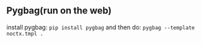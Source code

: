 #

## Pygbag(run on the web)

install pygbag: `pip install pygbag`
and then do: `pygbag --template noctx.tmpl .`
